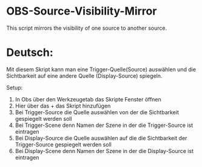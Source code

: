 # OBS-Source-Visibility-Mirror
This script mirrors the visibility of one source to another source.

# Deutsch:
Mit diesem Skript kann man eine Trigger-Quelle(Source) auswählen und die Sichtbarkeit auf eine andere Quelle (Display-Source) spiegeln. 

Setup: 
1. In Obs über den Werkzeugetab das Skripte Fenster öffnen
2. Hier über das + das Skript hinzufügen
3. Bei Trigger-Source die Quelle auswählen von der die Sichtbarkeit gespiegelt werden soll
4. Bei Trigger-Scene denn Namen der Szene in der die Trigger-Source ist eintragen 
5. Bei Display-Source die Quelle auswählen auf die die Sichtbarkeit der Trigger-Source gespiegelt werden soll
6. Bei Display-Scene denn Namen der Szene in der die Display-Source ist eintragen
